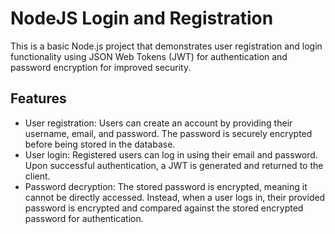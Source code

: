 # NodeJS Login and Registration

This is a basic Node.js project that demonstrates user registration and login functionality using JSON Web Tokens (JWT) for authentication and password encryption for improved security.

## Features

- User registration: Users can create an account by providing their username, email, and password. The password is securely encrypted before being stored in the database.
- User login: Registered users can log in using their email and password. Upon successful authentication, a JWT is generated and returned to the client.
- Password decryption: The stored password is encrypted, meaning it cannot be directly accessed. Instead, when a user logs in, their provided password is encrypted and compared against the stored encrypted password for authentication.


